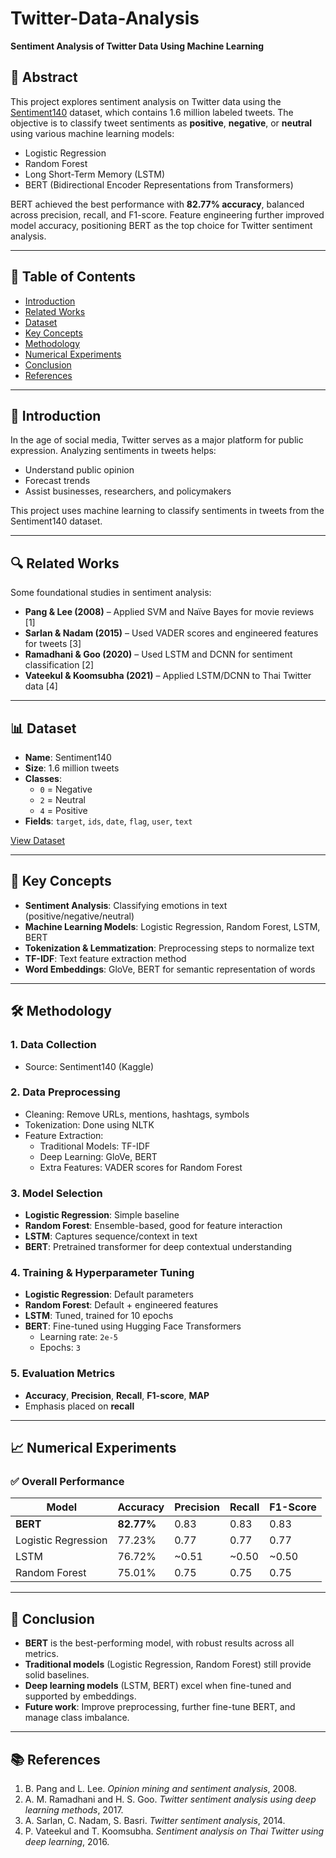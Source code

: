 # Twitter-Data-Analysis

**Sentiment Analysis of Twitter Data Using Machine Learning**

## 📄 Abstract

This project explores sentiment analysis on Twitter data using the [Sentiment140](https://www.kaggle.com/datasets/kazanova/sentiment140/data) dataset, which contains 1.6 million labeled tweets. The objective is to classify tweet sentiments as **positive**, **negative**, or **neutral** using various machine learning models:

- Logistic Regression  
- Random Forest  
- Long Short-Term Memory (LSTM)  
- BERT (Bidirectional Encoder Representations from Transformers)

BERT achieved the best performance with **82.77% accuracy**, balanced across precision, recall, and F1-score. Feature engineering further improved model accuracy, positioning BERT as the top choice for Twitter sentiment analysis.

---

## 📌 Table of Contents

- [Introduction](#-introduction)
- [Related Works](#-related-works)
- [Dataset](#-dataset)
- [Key Concepts](#-key-concepts)
- [Methodology](#-methodology)
- [Numerical Experiments](#-numerical-experiments)
- [Conclusion](#-conclusion)
- [References](#-references)

---

## 🧠 Introduction

In the age of social media, Twitter serves as a major platform for public expression. Analyzing sentiments in tweets helps:

- Understand public opinion  
- Forecast trends  
- Assist businesses, researchers, and policymakers

This project uses machine learning to classify sentiments in tweets from the Sentiment140 dataset.

---

## 🔍 Related Works

Some foundational studies in sentiment analysis:

- **Pang & Lee (2008)** – Applied SVM and Naïve Bayes for movie reviews [1]  
- **Sarlan & Nadam (2015)** – Used VADER scores and engineered features for tweets [3]  
- **Ramadhani & Goo (2020)** – Used LSTM and DCNN for sentiment classification [2]  
- **Vateekul & Koomsubha (2021)** – Applied LSTM/DCNN to Thai Twitter data [4]

---

## 📊 Dataset

- **Name**: Sentiment140  
- **Size**: 1.6 million tweets  
- **Classes**:  
  - `0` = Negative  
  - `2` = Neutral  
  - `4` = Positive  
- **Fields**: `target`, `ids`, `date`, `flag`, `user`, `text`

[View Dataset](https://www.kaggle.com/datasets/kazanova/sentiment140/data)

---

## 🔑 Key Concepts

- **Sentiment Analysis**: Classifying emotions in text (positive/negative/neutral)
- **Machine Learning Models**: Logistic Regression, Random Forest, LSTM, BERT
- **Tokenization & Lemmatization**: Preprocessing steps to normalize text
- **TF-IDF**: Text feature extraction method
- **Word Embeddings**: GloVe, BERT for semantic representation of words

---

## 🛠️ Methodology

### 1. Data Collection  
- Source: Sentiment140 (Kaggle)

### 2. Data Preprocessing  
- Cleaning: Remove URLs, mentions, hashtags, symbols  
- Tokenization: Done using NLTK  
- Feature Extraction:  
  - Traditional Models: TF-IDF  
  - Deep Learning: GloVe, BERT  
  - Extra Features: VADER scores for Random Forest

### 3. Model Selection  
- **Logistic Regression**: Simple baseline  
- **Random Forest**: Ensemble-based, good for feature interaction  
- **LSTM**: Captures sequence/context in text  
- **BERT**: Pretrained transformer for deep contextual understanding

### 4. Training & Hyperparameter Tuning  
- **Logistic Regression**: Default parameters  
- **Random Forest**: Default + engineered features  
- **LSTM**: Tuned, trained for 10 epochs  
- **BERT**: Fine-tuned using Hugging Face Transformers  
  - Learning rate: `2e-5`  
  - Epochs: `3`

### 5. Evaluation Metrics  
- **Accuracy**, **Precision**, **Recall**, **F1-score**, **MAP**  
- Emphasis placed on **recall**

---

## 📈 Numerical Experiments

### ✅ **Overall Performance**

| Model              | Accuracy | Precision | Recall | F1-Score |
|-------------------|----------|-----------|--------|----------|
| **BERT**          | **82.77%** | 0.83      | 0.83   | 0.83     |
| Logistic Regression | 77.23%   | 0.77      | 0.77   | 0.77     |
| LSTM              | 76.72%   | ~0.51     | ~0.50  | ~0.50    |
| Random Forest     | 75.01%   | 0.75      | 0.75   | 0.75     |

---

## 🧾 Conclusion

- **BERT** is the best-performing model, with robust results across all metrics.
- **Traditional models** (Logistic Regression, Random Forest) still provide solid baselines.
- **Deep learning models** (LSTM, BERT) excel when fine-tuned and supported by embeddings.
- **Future work**: Improve preprocessing, further fine-tune BERT, and manage class imbalance.

---

## 📚 References

1. B. Pang and L. Lee. *Opinion mining and sentiment analysis*, 2008.  
2. A. M. Ramadhani and H. S. Goo. *Twitter sentiment analysis using deep learning methods*, 2017.  
3. A. Sarlan, C. Nadam, S. Basri. *Twitter sentiment analysis*, 2014.  
4. P. Vateekul and T. Koomsubha. *Sentiment analysis on Thai Twitter using deep learning*, 2016.
